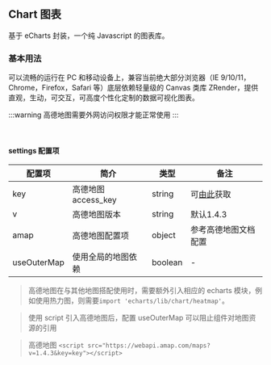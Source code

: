 <div class="demo-header">
<p class="overviewicon">
  <span class="wapi-chart-pie"/>
</p>

## Chart 图表

<nova-uxlink widget-name="Chart"></nova-uxlink>

基于 eCharts 封装，一个纯 Javascript 的图表库。
</div>

### 基本用法

可以流畅的运行在 PC 和移动设备上，兼容当前绝大部分浏览器（IE 9/10/11，Chrome，Firefox，Safari 等）底层依赖轻量级的 Canvas 类库 ZRender，提供直观，生动，可交互，可高度个性化定制的数据可视化图表。

:::warning 高德地图需要外网访问权限才能正常使用
:::


<nova-demo-view link="chart/amap/base"></nova-demo-view>

<br>

#### settings 配置项

| 配置项 | 简介 | 类型 | 备注 |
| --- | --- | --- | --- |
| key | 高德地图 access_key | string | 可[由此](https://lbs.amap.com/api/webservice/guide/create-project/get-key)获取 |
| v | 高德地图版本 | string | 默认1.4.3 |
| amap | 高德地图配置项 | object | 参考高德地图文档配置 |
| useOuterMap | 使用全局的地图依赖 | boolean | - |

> 高德地图在与其他地图搭配使用时，需要额外引入相应的 echarts 模块，例如使用热力图，则需要`import 'echarts/lib/chart/heatmap'`。

> 使用 script 引入高德地图后，配置 useOuterMap 可以阻止组件对地图资源的引用


> 高德地图 `<script src="https://webapi.amap.com/maps?v=1.4.3&key=key"></script>`
